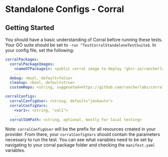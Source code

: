 # Standalone Configs - Corral

## Getting Started
You should have a basic understanding of Corral before running these tests. Your GO suite should be set to `-run ^TestCorralStandaloneTestSuite$`. 
In your config file, set the following:
```yaml
corralPackages:
  corralPackageImages:
    <nameOfPackage1>: <public corral image to deploy "ghcr.io/rancherlabs/corral/$pkg:latest>
    ...
  debug: <bool, default=false>
  cleanup: <bool, default=true>
  customRepo: <string, suggeseted=https://github.com/rancherlabs/corral-packages.git>

corralConfigs:
  corralConfigUser: <string, default="jenkauto">
  corralConfigVars:
    <var1>: <string, "val1">
    ...
  corralSSHPath: <string, optional, mostly for local testing>
```
Note: `corralConfigUser` will be the prefix for all resources created in your provider. 
From there, your `corralConfigVars` should contain the parameters necessary to run the test. You can see what variables need to be set by navigating to your corral package folder and checking the `manifest.yaml` variables.
